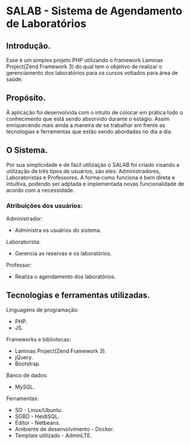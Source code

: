 # SALAB - Sistema de Agendamento de Laboratórios

## Introdução.

Esse é um simples projeto PHP utilizando o framework Laminas Project(Zend Framework 3) do qual tem o objetivo de realizar o gerenciamento dos laboratórios para os cursos voltados para área de saúde.

## Propósito.

À aplicação foi desenvolvida com o intuito de colocar em prática todo o conhecimento que está sendo absorvido durante o estágio. Assim enriquecendo mais ainda a maneira de se trabalhar em frente as tecnologias e ferramentas que estão sendo abordadas no dia a dia.

## O Sistema.

Por sua simplicidade e de fácil utilização o SALAB foi criado visando a utilização de três tipos de usuários, são eles: Administradores, Laboratoristas e Professores. A forma como funciona é bem direta e intuitiva, podendo ser adptada e implementada novas funcionalidade de acordo com a necessidade.

### Atribuições dos usuários:

Administrador:
- Administra os usuários do sistema.

Laboratorista: 
- Gerencia as reservas e os laboratórios.

Professor: 
- Realiza o agendamento dos laboratórios.

## Tecnologias e ferramentas utilizadas.

Linguagens de programação:
- PHP.
- JS.

Frameworks e bibliotecas:
- Laminas Project(Zend Framework 3).
- jQuery.
- Bootstrap.

Banco de dados:
- MySQL.

Ferramentas:
- SO - Linux/Ubuntu.
- SGBD - HeidiSQL.
- Editor - Netbeans.
- Ambiente de desenvolvimento - Docker.
- Template utilizado - AdminLTE.
